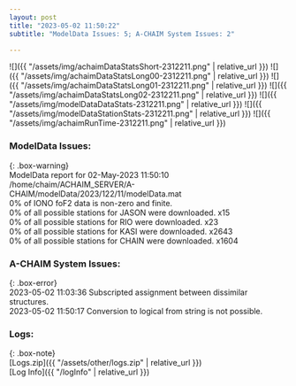 ```yaml
---
layout: post
title: "2023-05-02 11:50:22"
subtitle: "ModelData Issues: 5; A-CHAIM System Issues: 2"

---
```


![]({{ "/assets/img/achaimDataStatsShort-2312211.png" | relative_url }})
![]({{ "/assets/img/achaimDataStatsLong00-2312211.png" | relative_url }})
![]({{ "/assets/img/achaimDataStatsLong01-2312211.png" | relative_url }})
![]({{ "/assets/img/achaimDataStatsLong02-2312211.png" | relative_url }})
![]({{ "/assets/img/modelDataDataStats-2312211.png" | relative_url }})
![]({{ "/assets/img/modelDataStationStats-2312211.png" | relative_url }})
![]({{ "/assets/img/achaimRunTime-2312211.png" | relative_url }})


### ModelData Issues:  
  
{: .box-warning}  
 ModelData report for 02-May-2023 11:50:10   
 /home/chaim/ACHAIM_SERVER/A-CHAIM/modelData/2023/122/11/modelData.mat   
 0% of IONO foF2 data is non-zero and finite.   
 0% of all possible stations for JASON were downloaded. x15   
 0% of all possible stations for RIO were downloaded. x23   
 0% of all possible stations for KASI were downloaded. x2643   
 0% of all possible stations for CHAIN were downloaded. x1604   
  
### A-CHAIM System Issues:  
  
{: .box-error}  
2023-05-02 11:03:36 Subscripted assignment between dissimilar structures.  
2023-05-02 11:50:17 Conversion to logical from string is not possible.  

### Logs:  
  
{: .box-note}  
[Logs.zip]({{ "/assets/other/logs.zip" | relative_url }})  
[Log Info]({{ "/logInfo" | relative_url }})  
